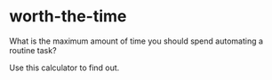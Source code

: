 # worth-the-time
What is the maximum amount of time you should spend automating a routine task?

Use this calculator to find out.

